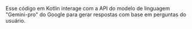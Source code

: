 Esse código em Kotlin interage com a API do modelo de linguagem "Gemini-pro" do Google para gerar respostas com base em perguntas do usuário.
